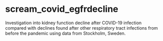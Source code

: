 # scream_covid_egfrdecline
Investigation into kidney function decline after COVID-19 infection compared with declines found after other respiratory tract infections from before the pandemic using data from Stockholm, Sweden. 
